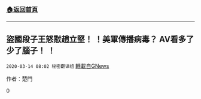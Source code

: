 ###  [:house:返回首頁](https://github.com/ourhimalayas/txt)
---

## 盜國段子王怒懟趙立堅！ ！美軍傳播病毒？ AV看多了少了腦子！ ！
`2020-03-14 08:02 秘密翻译组` [轉載自GNews](https://gnews.org/zh-hant/141011/)

作者：楚門

0
